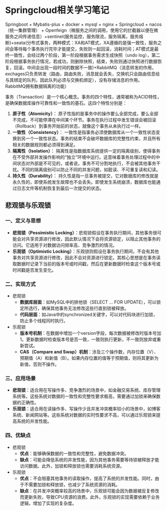 # Springcloud相关学习笔记



Springboot + Mybatis-plus + docker + mysql + nginx + Springcloud + nacos（统一集群管理） + Openfeign（微服务之间的调用，使用它的拦截器以便在微服务之间传递信息）+sentinel(服务监控，服务限流，服务隔离，服务熔断)+seata(分布式事务，两种模式：XA和AT模式，XA遵循的是强一致性，服务之间会等待每个事务执行完毕才能提交，失败则一起回滚，消耗时间；AT模式是最终一致性，会经过两个阶段，第一阶段根据事务需求生成快照（undo log），第二阶段根据事务执行情况，若成功，则删除快照，结束，失败则通过快照进行数据恢复，回滚。中间会出现一段时间的数据不一致)+RabbitMQ（消息转发的作用，exchages只负责转发（路由，路由失败，消息就会丢失，交换机只会路由信息给与其绑定的队列，因此队列必须与交换机绑定），没有存储消息的作用。RabbitMQ拥有数据隔离的功能）







事务（Transaction）是一个核心概念。事务的四个特性，通常被称为ACID特性，是确保数据库操作可靠性和一致性的基石。这四个特性分别是：

1. **原子性（Atomicity）**：
   原子性指的是事务中的操作要么全部完成，要么全部不完成，不可能停滞在中间某个环节。事务在执行过程中发生错误会被回滚（Rollback）到事务开始前的状态，就像这个事务从未执行过一样。
2. **一致性（Consistency）**：
   一致性是指事务必须使数据库从一个一致性状态变换到另一个一致性状态。事务的结束不会破坏数据库的完整性约束，并且所有相关的数据规则都必须得到满足。
3. **隔离性（Isolation）**：
   隔离性是指数据库系统提供一定的隔离级别，使得事务在不受外部并发操作影响的“独立”环境中运行。这意味着事务处理过程中的中间状态对外部是不可见的，或者说，事务不可分割地执行，不会被其他事务干扰。不同的隔离级别可以防止不同的并发问题，如脏读、不可重复读和幻读。
4. **持久性（Durability）**：
   持久性是指一旦事务被提交，它对数据库的修改就是永久性的，即使系统发生故障也不会丢失。即使发生系统崩溃，数据库也能通过日志文件等机制恢复到最后一次提交的状态。

## 悲观锁与乐观锁

### 一、定义与思想

- **悲观锁（Pessimistic Locking）**：悲观锁假设在事务执行期间，其他事务很可能会对共享资源进行修改，因此默认情况下会将资源锁定，以阻止其他事务的访问。它适用于对数据访问频率高、竞争激烈的情况。
- **乐观锁（Optimistic Locking）**：乐观锁则假设在事务执行期间，不会有其他事务对共享资源进行修改，因此不会对资源进行锁定。其核心思想是在事务读取数据时记录下当前的版本号或时间戳，然后在更新数据时检查这个版本号或时间戳是否发生变化。

### 二、实现方式

- 悲观锁
  - **数据库层面**：如MySQL中的排他锁（SELECT ... FOR UPDATE），可以锁定所选行，确保其他事务无法修改这些行直到锁被释放。
  - **代码层面**：如Java中的synchronized关键字，可以对代码块进行加锁，防止多个线程同时执行。
- 乐观锁
  - **版本号机制**：在数据中增加一个version字段，每次数据被修改时版本号加1。更新数据时检查版本号是否一致，一致则执行更新，不一致则放弃或重新尝试。
  - **CAS（Compare and Swap）机制**：涉及三个操作数，内存位置（V）、预期值（A）和新值（B）。如果内存位置的值等于预期值，则将其更新为新值，否则不操作。

### 三、应用场景

- **悲观锁**：适合用在写操作多、竞争激烈的场景中，如金融交易系统、库存管理系统等。这些系统对数据的一致性和完整性要求极高，需要通过加锁来确保数据的正确性。
- **乐观锁**：适合用在读操作多、写操作少且并发冲突概率较小的场景中，如博客系统、新闻网站等。这些系统对数据的实时性要求不高，可以通过乐观锁来提高系统的并发性能。

### 四、优缺点

- 悲观锁
  - **优点**：能够确保数据的一致性和完整性，避免数据冲突。
  - **缺点**：可能会降低系统的并发性能，因为其他事务需要等待锁被释放才能访问数据。此外，加锁和释放锁也需要消耗系统资源。
- 乐观锁
  - **优点**：不会阻塞其他事务的读取操作，提高了系统的并发性能。同时，由于不需要加锁和释放锁，也减少了系统资源的消耗。
  - **缺点**：在并发冲突概率较高的场景中，乐观锁可能会因为数据被反复修改而更新失败，导致CPU资源的浪费。此外，乐观锁的实现需要依赖于业务逻辑，增加了实现的复杂度。

